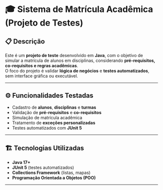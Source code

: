 # 🎓 Sistema de Matrícula Acadêmica (Projeto de Testes)

## 📋 Descrição
Este é um **projeto de teste** desenvolvido em **Java**, com o objetivo de simular a matrícula de alunos em disciplinas, considerando **pré-requisitos, co-requisitos e regras acadêmicas**.  
O foco do projeto é validar **lógica de negócios** e **testes automatizados**, sem interface gráfica ou executável.

---

## ⚙️ Funcionalidades Testadas

- Cadastro de **alunos**, **disciplinas** e **turmas**  
- Validação de **pré-requisitos** e **co-requisitos**  
- Simulação de matrícula acadêmica  
- Tratamento de **exceções personalizadas**  
- Testes automatizados com **JUnit 5**

---

## 🏗️ Tecnologias Utilizadas

- **Java 17+**  
- **JUnit 5** (testes automatizados)  
- **Collections Framework** (listas, mapas)  
- **Programação Orientada a Objetos (POO)**  

---
